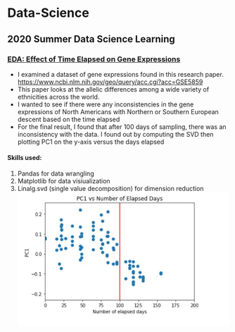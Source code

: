 # Data-Science
## 2020 Summer Data Science Learning

### [EDA: Effect of Time Elapsed on Gene Expressions](https://github.com/ronwho/Data-Science/blob/master/EDA%20Effect%20of%20Time%20Elapsed%20on%20Gene%20Expressions.ipynb)
* I examined a dataset of gene expressions found in this research paper. https://www.ncbi.nlm.nih.gov/geo/query/acc.cgi?acc=GSE5859
* This paper looks at the allelic differences among a wide variety of ethnicities across the world.
* I wanted to see if there were any inconsistencies in the gene expressions of North Americans with Northern or Southern European descent based on the time elapsed
* For the final result, I found that after 100 days of sampling, there was an inconsistency with the data. I found out by computing the SVD then plotting PC1 on the y-axis versus the days elapsed
#### Skills used:
1. Pandas for data wrangling
2. Matplotlib for data visiualization
3. Linalg.svd (single value decomposition) for dimension reduction
![](/imgs/eda1.JPG)
